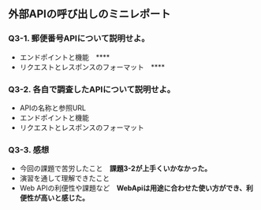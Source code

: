 ## 外部APIの呼び出しのミニレポート
### Q3-1. 郵便番号APIについて説明せよ。
* エンドポイントと機能　****
* リクエストとレスポンスのフォーマット　****
### Q3-2. 各自で調査したAPIについて説明せよ。
* APIの名称と参照URL
* エンドポイントと機能
* リクエストとレスポンスのフォーマット
### Q3-3. 感想
* 今回の課題で苦労したこと　**課題3-2が上手くいかなかった。**
* 演習を通して理解できたこと
* Web APIの利便性や課題など　**WebApiは用途に合わせた使い方ができ、利便性が高いと感じた。**
